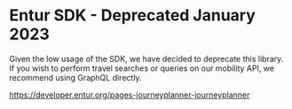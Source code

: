 # Entur SDK - Deprecated January 2023

Given the low usage of the SDK, we have decided to deprecate this library. If you wish to perform travel searches or queries on our mobility API, we recommend using GraphQL directly.

https://developer.entur.org/pages-journeyplanner-journeyplanner
